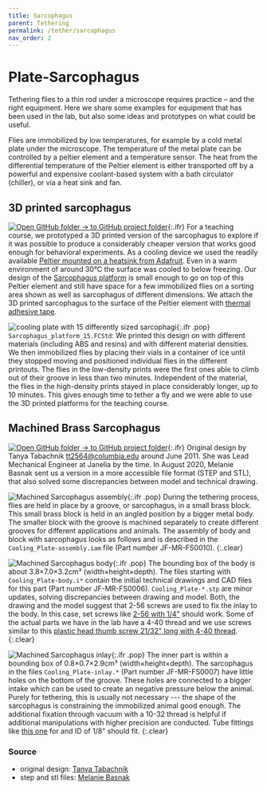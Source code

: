 ```yaml
---
title: Sarcophagus
parent: Tethering
permalink: /tether/sarcophagus
nav_order: 2
---
```


# Plate-Sarcophagus

Tethering flies to a thin rod under a microscope requires practice – and the right equipment. Here we share some examples for equipment that has been used in the lab, but also some ideas and prototypes on what could be useful.

Flies are immobilized by low temperatures, for example by a cold metal plate under the microscope. The temperature of the metal plate can be controlled by a peltier element and a temperature sensor. The heat from the differential temperature of the Peltier element is either transported off by a powerful and expensive coolant-based system with a bath circulator (chiller), or via a heat sink and fan.

## 3D printed sarcophagus

[![Open GitHub folder]({{site.baseurl}}/assets/img/GitHub-Mark-32px.png) → to GitHub project folder](https://github.com/reiserlab/Component-Designs/tree/main/Tethering/Sarcophagus_print){:.ifr}
For a teaching course, we prototyped a 3D printed version of the sarcophagus to explore if it was possible to produce a considerably cheaper version that works good enough for behavioral experiments. As a cooling device we used the readily available [Peltier mounted on a heatsink from Adafruit](https://www.adafruit.com/product/1335). Even in a warm environment of around 30°C the surface was cooled to below freezing. Our design of the [Sarcophagus platform](production/Sarcophagus_platform_15.stl) is small enough to go on top of this Peltier element and still have space for a few immobilized flies on a sorting area shown as well as sarcophagus of different dimensions. We attach the 3D printed sarcophagus to the surface of the Peltier element with [thermal adhesive tape](https://www.adafruit.com/product/1467).

![cooling plate with 15 differently sized sarcophagi]({{site.baseurl}}/assets/img/Tethering/Sarcophagus/Sarcophagus_platform_15.png){:.ifr .pop}
`Sarcophagus_platform_15.FCStd`: We printed this design on with different materials (including ABS and resins) and with different material densities. We then immobilized flies by placing their vials in a container of ice until they stopped moving and positioned individual flies in the different printouts. The flies in the low-density prints were the first ones able to climb out of their groove in less than two minutes. Independent of the material, the flies in the high-density prints stayed in place considerably longer, up to 10 minutes. This gives enough time to tether a fly and we were able to use the 3D printed platforms for the teaching course.

## Machined Brass Sarcophagus

[![Open GitHub folder]({{site.baseurl}}/assets/img/GitHub-Mark-32px.png) → to GitHub project folder](https://github.com/reiserlab/Component-Designs/tree/main/Tethering/Sarcophagus_machined){:.ifr}
Original design by Tanya Tabachnik <tt2564@columbia.edu> around June 2011. She was Lead Mechanical Engineer at Janelia by the time. In August 2020, Melanie Basnak sent us a version in a more accessible file format (STEP and STL), that also solved some discrepancies between model and technical drawing.

![Machined Sarcophagus assembly]({{site.baseurl}}/assets/img/Tethering/Sarcophagus/Cooling_Plate-assembly.png){:.ifr .pop}
During the tethering process, flies are held in place by a groove, or sarcophagus, in a small brass block. This small brass block is held in an angled position by a bigger metal body. The smaller block with the groove is machined separately to create different grooves for different applications and animals. The assembly of body and block with sarcophagus looks as follows and is described in the `Cooling_Plate-assembly.iam` file (Part number JF-MR-FS0010).
{:.clear}

![Machined Sarcophagus body]({{site.baseurl}}/assets/img/Tethering/Sarcophagus/Cooling_Plate-body.png){:.ifr .pop}
The bounding box of the body is about 3.8×7.0×3.2cm³ (width×height×depth). The files starting with `Cooling_Plate-body.i*` contain the initial technical drawings and CAD files for this part (Part number JF-MR-FS0006). `Cooling_Plate-*.stp` are minor updates, solving discrepancies between drawing and model. Both, the drawing and the model suggest that 2-56 screws are used to fix the inlay to the body. In this case, set screws like [2-56 with 1/4"](https://www.mcmaster.com/92311A077/) should work. Some of the actual parts we have in the lab have a 4-40 thread and we use screws similar to this [plastic head thumb screw 21/32" long with 4-40 thread](https://www.mcmaster.com/98704A120/).
{:.clear}

![Machined Sarcophagus inlay]({{site.baseurl}}/assets/img/Tethering/Sarcophagus/Cooling_Plate-inlay.png){:.ifr .pop}
The inner part is within a bounding box of 0.8×0.7×2.9cm³ (width×height×depth). The sarcophagus in the files `Cooling_Plate-inlay.*` (Part number JF-MR-FS0007) have little holes on the bottom of the groove. These holes are connected to a bigger intake which can be used to create an negative pressure below the animal. Purely for tethering, this is usually not necessary --- the shape of the sarcophagus is constraining the immobilized animal good enough. The additional fixation through vacuum with a 10-32 thread is helpful if additional manipulations with higher precision are conducted. Tube fittings like [this one](https://www.mcmaster.com/2844K13/) for and ID of 1/8" should fit.
{:.clear}

### Source

* original design: [Tanya Tabachnik](https://zuckermaninstitute.columbia.edu/tabachnik)
* step and stl files: [Melanie Basnak](https://github.com/mbasnak)
